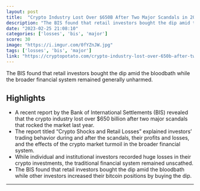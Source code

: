 ```yaml
---
layout: post
title:  "Crypto Industry Lost Over $650B After Two Major Scandals in 2022: BIS"
description: "The BIS found that retail investors bought the dip amid the bloodbath while the broader financial system remained generally unharmed."
date: "2023-02-25 21:08:10"
categories: ['losses', 'bis', 'major']
score: 30
image: "https://i.imgur.com/0fYZnJW.jpg"
tags: ['losses', 'bis', 'major']
link: "https://cryptopotato.com/crypto-industry-lost-over-650b-after-two-major-scandals-in-2022-bis/"
---
```


The BIS found that retail investors bought the dip amid the bloodbath while the broader financial system remained generally unharmed.

## Highlights

- A recent report by the Bank of International Settlements (BIS) revealed that the crypto industry lost over $650 billion after two major scandals that rocked the market last year.
- The report titled “Crypto Shocks and Retail Losses” explained investors’ trading behavior during and after the scandals, their profits and losses, and the effects of the crypto market turmoil in the broader financial system.
- While individual and institutional investors recorded huge losses in their crypto investments, the traditional financial system remained unscathed.
- The BIS found that retail investors bought the dip amid the bloodbath while other investors increased their bitcoin positions by buying the dip.

---
